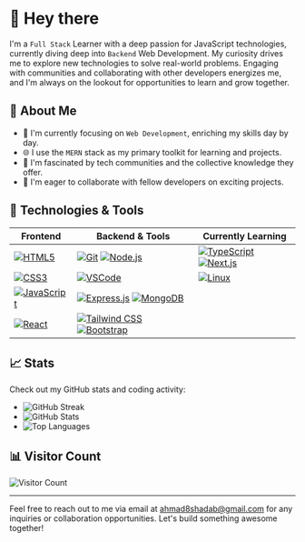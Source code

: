 # 👋 Hey there

I'm a `Full Stack` Learner with a deep passion for JavaScript technologies, currently diving deep into `Backend` Web Development. My curiosity drives me to explore new technologies to solve real-world problems. Engaging with communities and collaborating with other developers energizes me, and I'm always on the lookout for opportunities to learn and grow together.

## 🚀 About Me
- 🌱 I'm currently focusing on `Web Development`, enriching my skills day by day.
- 🌐 I use the `MERN` stack as my primary toolkit for learning and projects.
- 👥 I'm fascinated by tech communities and the collective knowledge they offer.
- 🤝 I'm eager to collaborate with fellow developers on exciting projects.

## 🔧 Technologies & Tools

| Frontend      | Backend & Tools                                            | Currently Learning                    |
|---------------|------------------------------------------------------------|---------------------------------------|
| [![HTML5](https://img.shields.io/badge/-HTML5-E34F26?style=for-the-badge&logo=html5&logoColor=white)](#) | [![Git](https://img.shields.io/badge/-Git-F05032?style=for-the-badge&logo=git&logoColor=white)](#) [![Node.js](https://img.shields.io/badge/-Node.js-339933?style=for-the-badge&logo=node.js&logoColor=white)](#) | [![TypeScript](https://img.shields.io/badge/-TypeScript-007ACC?style=for-the-badge&logo=typescript&logoColor=white)](#) [![Next.js](https://img.shields.io/badge/-Next.js-000000?style=for-the-badge&logo=next.js&logoColor=white)](#) |
| [![CSS3](https://img.shields.io/badge/-CSS3-1572B6?style=for-the-badge&logo=css3&logoColor=white)](#) | [![VSCode](https://img.shields.io/badge/-VSCode-007ACC?style=for-the-badge&logo=visual-studio-code&logoColor=white)](#) | [![Linux](https://img.shields.io/badge/-Linux-FCC624?style=for-the-badge&logo=linux&logoColor=black)](#) |
| [![JavaScript](https://img.shields.io/badge/-JavaScript-F7DF1E?style=for-the-badge&logo=javascript&logoColor=black)](#) | [![Express.js](https://img.shields.io/badge/-Express.js-000000?style=for-the-badge&logo=express&logoColor=white)](#) [![MongoDB](https://img.shields.io/badge/-MongoDB-47A248?style=for-the-badge&logo=mongodb&logoColor=white)](#) |  |
| [![React](https://img.shields.io/badge/-React-61DAFB?style=for-the-badge&logo=react&logoColor=black)](#) | [![Tailwind CSS](https://img.shields.io/badge/-Tailwind_CSS-38B2AC?style=for-the-badge&logo=tailwind-css&logoColor=white)](#) [![Bootstrap](https://img.shields.io/badge/-Bootstrap-563D7C?style=for-the-badge&logo=bootstrap&logoColor=white)](#) |  |


## 📈 Stats
Check out my GitHub stats and coding activity:
- ![GitHub Streak](https://streak-stats.demolab.com/?user=ahmad2shadab&theme=tokyonight&hide_border=true)
- ![GitHub Stats](https://github-readme-stats-sigma-five.vercel.app/api?username=ahmad2shadab&show_icons=true&theme=tokyonight&hide_border=true)
- ![Top Languages](https://github-readme-stats.vercel.app/api/top-langs/?username=ahmad2shadab&show_icons=true&theme=tokyonight&hide_border=true)

## 📊 Visitor Count
![Visitor Count](https://visitcount.itsvg.in/api?id=ahmad2shadab&icon=6&color=1)

---
Feel free to reach out to me via email at ahmad8shadab@gmail.com for any inquiries or collaboration opportunities. Let's build something awesome together!

